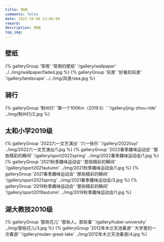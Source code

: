 ```yaml
---
title: 相册
comments: false
date: 2021-10-08 23:06:04
reward:
description: 相册
top_img:
---
```

<style>
.page-title {
    display: none;
  }
</style>
## 壁纸

<div class="gallery-group-main">
{% galleryGroup '常用' '常用的壁纸' '/gallery/wallpaper' ../../img/wallpaper/faded.jpg %}
{% galleryGroup '风景' '好看的风景' '/gallery/landscape' ../../img/风景/sea.jpg %}
</div>

## 骑行

<div class="gallery-group-main">
{% galleryGroup '荆州行' '第一个100Km（2019.5）' '/gallery/jing-zhou-ride' ../img/荆州行/2.jpg %}
</div>


## 太和小学2019级

<div class="gallery-group-main">
{% galleryGroup '2022六一文艺演出' '六一快乐' '/gallery/2022liuyi' ../img/2022六一文艺演出/1.jpg %}
{% galleryGroup '2022春季趣味运动会' '那些精彩的瞬间' '/gallery/sport2022spring' ../img/2022春季趣味运动会/1.jpg %}
{% galleryGroup '2021秋季趣味运动会' '那些精彩的瞬间' '/gallery/sport2021autumn' ../img/2021秋季趣味运动会/1.jpg %}
{% galleryGroup '2021春季趣味运动会' '那些精彩的瞬间' '/gallery/sport2021spring' ../img/2021春季趣味运动会/3.jpg %}
{% galleryGroup '2019秋季趣味运动会' '那些精彩的瞬间' '/gallery/sport2019autumn' ../img/2019秋季趣味运动会/1.jpg %}
</div>


## 湖大教技2010级

<div class="gallery-group-main">
{% galleryGroup '那些花儿' '那些人，那些事' '/gallery/hubei-university' ../img/那些花儿/3.jpg %}
{% galleryGroup '2012年木兰天池春游' '大学里的一次春游' '/gallery/mulan-great-lake' ../img/2012年木兰天池春游/4.jpg %}
</div>
